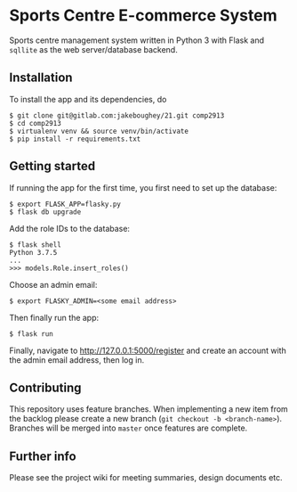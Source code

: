 # Sports Centre E-commerce System

Sports centre management system written in Python 3 with Flask and `sqllite` as the web server/database backend.

## Installation

To install the app and its dependencies, do
```shell
$ git clone git@gitlab.com:jakeboughey/21.git comp2913
$ cd comp2913
$ virtualenv venv && source venv/bin/activate
$ pip install -r requirements.txt
```

## Getting started

If running the app for the first time, you first need to set up the database:
```shell
$ export FLASK_APP=flasky.py
$ flask db upgrade
```

Add the role IDs to the database:
```shell
$ flask shell
Python 3.7.5
...
>>> models.Role.insert_roles()
```

Choose an admin email:
```shell
$ export FLASKY_ADMIN=<some email address>
```

Then finally run the app:
```shell
$ flask run
```

Finally, navigate to <http://127.0.0.1:5000/register> and create an account with the admin email address, then log in.

## Contributing

This repository uses feature branches. When implementing a new item from the backlog please create a new branch (`git checkout -b <branch-name>`). Branches will be merged into `master` once features are complete.

## Further info

Please see the project wiki for meeting summaries, design documents etc.
